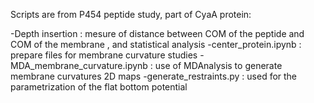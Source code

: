 Scripts are from P454 peptide study, part of CyaA protein:

-Depth insertion : mesure of distance between COM of the peptide and COM of the membrane , and statistical analysis
-center_protein.ipynb : prepare files for membrane curvature studies
-MDA_membrane_curvature.ipynb : use of MDAnalysis to generate membrane curvatures 2D maps
-generate_restraints.py : used for the parametrization of the flat bottom potential 
